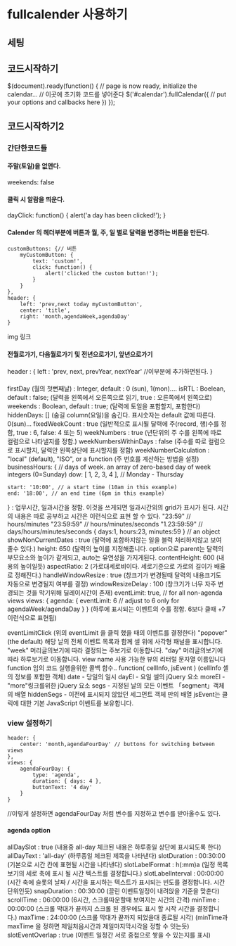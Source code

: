 # fullcalender 사용하기
## 세팅
<link rel='stylesheet' href='fullcalendar/fullcalendar.css' />
<script src='lib/jquery.min.js'></script>
<script src='lib/moment.min.js'></script>
<script src='fullcalendar/fullcalendar.js'></script>

## 코드시작하기
$(document).ready(function() {
    // page is now ready, initialize the calendar...
    // 이곳에 초기화 코드를 넣어준다
    $('#calendar').fullCalendar({
        // put your options and callbacks here
    })
});

## 코드시작하기2
<div id='calendar'></div>

### 간단한코드들
#### 주말(토일)을 없앤다. 
  weekends: false 
#### 클릭 시 알람을 띄운다. 
  dayClick: function() {
	alert('a day has been clicked!');
  }
#### Calender 의 헤더부분에 버튼과 월, 주, 일 별로 달력을 변경하는 버튼을 만든다.
    customButtons: {// 버튼
        myCustomButton: {
            text: 'custom!',
            click: function() {
                alert('clicked the custom button!');
            }
        }
    },
    header: {
        left: 'prev,next today myCustomButton',
        center: 'title',
        right: 'month,agendaWeek,agendaDay'
    }
img 링크 

#### 전월로가기, 다음월로가기 및 전년으로가기, 앞년으로가기
header : { left : 
'prev, next, prevYear, nextYear'  //이부분에 추가하면된다.
}

####
firstDay (월의 첫뻔째날) : Integer, default : 0 (sun), 1(mon).... 
isRTL : Boelean, default :  false; (달력을 왼쪽에서 오른쪽으로 읽기, true : 오른쪽에서 왼쪽으로)
weekends : Boolean, default : true; (달력에 토일을 포함할지, 포함한다)
hiddenDays: [] (숨길 column(요일)을 숨긴다. 표시숫자는 default 값에 따른다. 0(sun)...
fixedWeekCount : true (일반적으로 표시될 달력에 주(record, 행)수를 정함, true : 6, false: 4 또는 5)
weekNumbers : true (년단위의 주 수를 왼쪽에 따로 컬럼으로 나타낼지를 정함.)
weekNumbersWithinDays : false (주수를 따로 컬럼으로 표시할지, 달력안 왼쪽상단에 표시할지를 정함)
weekNumberCalculation : "local" (default), "ISO", or a function (주 번호를 계산하는 방법을 설정)
businessHours: {
    // days of week. an array of zero-based day of week integers (0=Sunday)
    dow: [ 1, 2, 3, 4 ], // Monday - Thursday

    start: '10:00', // a start time (10am in this example)
    end: '18:00', // an end time (6pm in this example)
}
: 업무시간, 일과시간을 정함. 이것을 쓰게되면 일과시간외의 grid가 표시가 된다. 시간의 내용은 따로 공부하고
시간은 이런식으로 표현 할 수 있다.
"23:59"       // hours/minutes
"23:59:59"    // hours/minutes/seconds
"1.23:59:59"  // days/hours/minutes/seconds
{ days:1, hours:23, minutes:59 } // an object
showNonCurrentDates : true (달력에 포함하지않는 일을 블럭 처리하지않고 보여 줄수 있다.)
height: 650 (달력의 높이를 지정해줍니다. option으로 parent는 달력의 부모요소와 높이가 같게되고, auto는 유연성을 가지게된다.
contentHeight: 600 (내용의 높이일듯)
aspectRatio: 2 (가로대세로비이다. 세로기준으로 가로의 길이가 배율로 정해진다.)
handleWindowResize : true (창크기가 변경될때 달력의 내용크기도 자동으로 변경될지 여부를 결정)
windowResizeDelay : 100 (창크기가 너무 자주 변경되는 것을 막기위해 딜레이시간이 존재)
eventLimit: true, // for all non-agenda views
views: {
agenda: {
    eventLimit: 6 // adjust to 6 only for agendaWeek/agendaDay
}
} (하루에 표시되는 이벤트의 수를 정함. 6보다 클때 +7 이런식으로 표현됨)

eventLimitClick (위의 eventLimit 을 클릭 했을 때의 이벤트를 결정한다)
"popover" (the default)
해당 날의 전체 이벤트 목록과 함께 셀 위에 사각형 패널을 표시합니다.
"week"
머리글의보기에 따라 결정되는 주보기로 이동합니다.
"day"
머리글의보기에 따라 하루보기로 이동합니다.
view name
사용 가능한 뷰의 리터럴 문자열 이름입니다
function
임의 코드 실행을위한 콜백 함수..
function( cellInfo, jsEvent ) (cellInfo 셸의 정보를 포함한 객체)
date - 당일의 일시
dayEl - 요일 셀의 jQuery 요소
moreEl - "more"링크를위한 jQuery 요소
segs - 지정된 날의 모든 이벤트 「segment」객체의 배열
hiddenSegs - 이전에 표시되지 않았던 세그먼트 객체 만의 배열
jsEvent는 클릭에 대한 기본 JavaScript 이벤트를 보유합니다.


### view 설정하기
    header: {
        center: 'month,agendaFourDay' // buttons for switching between views
    },
    views: {
        agendaFourDay: {
            type: 'agenda',
            duration: { days: 4 },
            buttonText: '4 day'
        }
    }

//이렇게 설정하면 agendaFourDay 처럼 변수를 지정하고 변수를 받아올수도 있다.

#### agenda option
allDaySlot : true (내용중 all-day 체크된 내용은 하루종일 상단에 표시되도록 한다)
allDayText : 'all-day' (하루종일 체크된 제목을 나타낸다)
slotDuration : 00:30:00 (기본으로 시간 칸에 표현될 시간을 나타낸다)
slotLabelFormat : h(:mm)a (일정 목록보기의 세로 축에 표시 될 시간 텍스트를 결정합니다.)
slotLabelInterval : 00:00:00 (시간 축에 슬롯의 날짜 / 시간을 표시하는 텍스트가 표시되는 빈도를 결정합니다. 시간단위인듯)
snapDuration : 00:30:00 (끌린 이벤트일정이 내려앉을 기준을 맞춘다)
scrollTime : 06:00:00 (6시간, 스크롤따운할때 보여지는 시간의 간격)
minTime : 00:00:00 (스크롤 막대가 끝까지 스크롤 된 경우에도 표시 할 시작 시간을 결정합니다.)
maxTime : 24:00:00 (스크롤 막대가 끝까지 되었을대 종료될 시각)
(minTime과 maxTime 을 정하면 제일처음시간과 제일마지막시각을 정할 수 잇는듯)
slotEventOverlap : true (이벤트 일정간 서로 중첩으로 쌓을 수 있는지를 표시)

